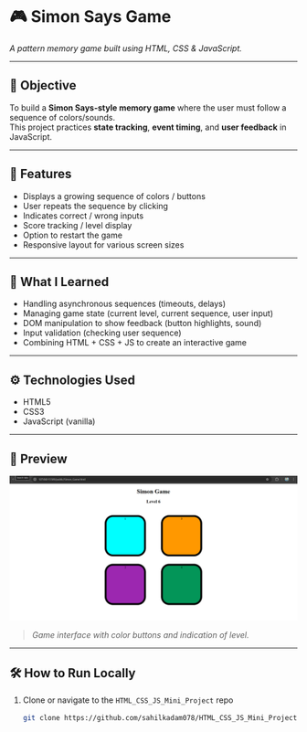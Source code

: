 
# 🎮 Simon Says Game  
*A pattern memory game built using HTML, CSS & JavaScript.*

---

## 🎯 Objective  
To build a **Simon Says-style memory game** where the user must follow a sequence of colors/sounds.  
This project practices **state tracking**, **event timing**, and **user feedback** in JavaScript.

---

## 🧩 Features  
- Displays a growing sequence of colors / buttons  
- User repeats the sequence by clicking  
- Indicates correct / wrong inputs  
- Score tracking / level display  
- Option to restart the game  
- Responsive layout for various screen sizes  

---

## 🧠 What I Learned  
- Handling asynchronous sequences (timeouts, delays)  
- Managing game state (current level, current sequence, user input)  
- DOM manipulation to show feedback (button highlights, sound)  
- Input validation (checking user sequence)  
- Combining HTML + CSS + JS to create an interactive game  

---

## ⚙️ Technologies Used  
- HTML5  
- CSS3  
- JavaScript (vanilla)

---

## 📸 Preview  
![Simon Says Preview](assests/homepage.png)  
> *Game interface with color buttons and indication of level.*

---

## 🛠 How to Run Locally  

1. Clone or navigate to the `HTML_CSS_JS_Mini_Project` repo  
   ```bash
   git clone https://github.com/sahilkadam078/HTML_CSS_JS_Mini_Project.git
